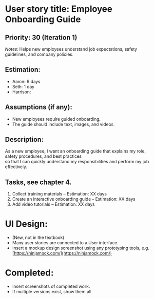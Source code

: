 # User story title: Employee Onboarding Guide  

## Priority: 30 (Iteration 1)  
*Notes:* Helps new employees understand job expectations, safety guidelines, and company policies.  

## Estimation:  
* Aaron: 6 days 
* Seth:  1 day
* Harrison:  

## Assumptions (if any):  
* New employees require guided onboarding.  
* The guide should include text, images, and videos.  

## Description:  
As a new employee, I want an onboarding guide that explains my role, safety procedures, and best practices  
so that I can quickly understand my responsibilities and perform my job effectively.  

## Tasks, see chapter 4.  
1. Collect training materials – Estimation: XX days  
2. Create an interactive onboarding guide – Estimation: XX days  
3. Add video tutorials – Estimation: XX days  

# UI Design:
* (New, not in the textbook) 
* Many user stories are connected to a User interface.
* Insert a mockup design screenshot using any prototyping tools, e.g. [https://ninjamock.com/](https://ninjamock.com/)  

# Completed:  
* Insert screenshots of completed work.  
* If multiple versions exist, show them all.  
